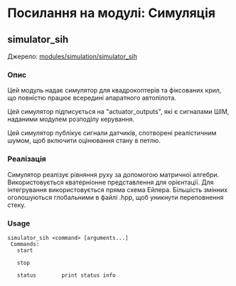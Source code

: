 # Посилання на модулі: Симуляція

## simulator_sih
Джерело: [modules/simulation/simulator_sih](https://github.com/PX4/PX4-Autopilot/tree/main/src/modules/simulation/simulator_sih)


### Опис
Цей модуль надає симулятор для квадрокоптерів та фіксованих крил, що повністю працює всередині апаратного автопілота.

Цей симулятор підписується на "actuator_outputs", які є сигналами ШІМ, наданими модулем розподілу керування.

Цей симулятор публікує сигнали датчиків, спотворені реалістичним шумом, щоб включити оцінювання стану в петлю.

### Реалізація
Симулятор реалізує рівняння руху за допомогою матричної алгебри. Використовується кватерніонне представлення для орієнтації. Для інтегрування використовується пряма схема Ейлера. Більшість змінних оголошуються глобальними в файлі .hpp, щоб уникнути переповнення стеку.



<a id="simulator_sih_usage"></a>

### Usage
```
simulator_sih <command> [arguments...]
 Commands:
   start

   stop

   status        print status info
```
